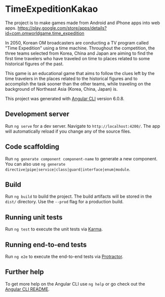 # TimeExpeditionKakao

The project is to make games made from Android and iPhone apps into web apps.
https://play.google.com/store/apps/details?id=com.omworldgame.time_expedition

In 2050, Korean OM broadcasters are conducting a TV program called "Time Expedition" using a time machine. Throughout the competition, the three teams selected from Korea, China and Japan are aiming to find the first time travelers who have traveled on time to places related to some historical figures of the past.

This game is an educational game that aims to follow the clues left by the time travelers in the places related to the historical figures and to accomplish the task sooner than the other teams, while traveling on the background of Northeast Asia (Korea, China, Japan) is.

This project was generated with [Angular CLI](https://github.com/angular/angular-cli) version 6.0.8.

## Development server

Run `ng serve` for a dev server. Navigate to `http://localhost:4200/`. The app will automatically reload if you change any of the source files.

## Code scaffolding

Run `ng generate component component-name` to generate a new component. You can also use `ng generate directive|pipe|service|class|guard|interface|enum|module`.

## Build

Run `ng build` to build the project. The build artifacts will be stored in the `dist/` directory. Use the `--prod` flag for a production build.

## Running unit tests

Run `ng test` to execute the unit tests via [Karma](https://karma-runner.github.io).

## Running end-to-end tests

Run `ng e2e` to execute the end-to-end tests via [Protractor](http://www.protractortest.org/).

## Further help

To get more help on the Angular CLI use `ng help` or go check out the [Angular CLI README](https://github.com/angular/angular-cli/blob/master/README.md).
